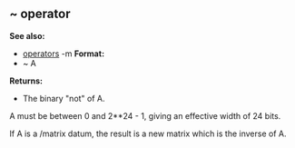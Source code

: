 ## \~ operator
**See also:**
*   [operators](/ref/operator.md) -m<!-- -->
**Format:**
*   \~ A
<!-- -->
**Returns:**
*   The binary \"not\" of A.


A must be between 0 and 2\*\*24 - 1, giving an effective width
of 24 bits. 

If A is a /matrix datum, the result is a new matrix
which is the inverse of A.